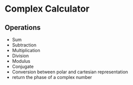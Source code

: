 # Complex Calculator
## Operations
- Sum
- Subtraction
- Multiplication
- Division
- Modulus
- Conjugate
- Conversion between polar and cartesian representation
- return the phase of a complex number
